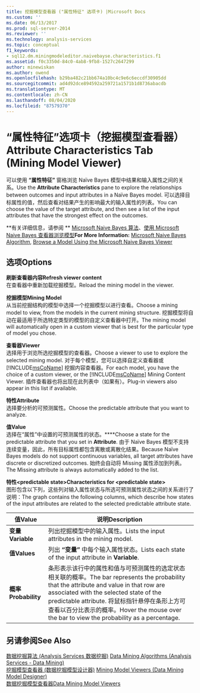 ```yaml
---
title: 挖掘模型查看器 ("属性特征" 选项卡) |Microsoft Docs
ms.custom: ''
ms.date: 06/13/2017
ms.prod: sql-server-2014
ms.reviewer: ''
ms.technology: analysis-services
ms.topic: conceptual
f1_keywords:
- sql12.dm.miningmodeleditor.naivebayse.characteristics.f1
ms.assetid: f0c3350d-84c0-4ab8-9fb8-1527c2647299
author: minewiskan
ms.author: owend
ms.openlocfilehash: b29ba482c21bb674a10bc4c9e6c6eccdf30905dd
ms.sourcegitcommit: ad4d92dce894592a259721a1571b1d8736abacdb
ms.translationtype: MT
ms.contentlocale: zh-CN
ms.lasthandoff: 08/04/2020
ms.locfileid: "87579370"
---
```

# <a name="attribute-characteristics-tab-mining-model-viewer"></a><span data-ttu-id="4ef76-102">“属性特征”选项卡（挖掘模型查看器）</span><span class="sxs-lookup"><span data-stu-id="4ef76-102">Attribute Characteristics Tab (Mining Model Viewer)</span></span>
  <span data-ttu-id="4ef76-103">可以使用 **“属性特征”** 窗格浏览 Naïve Bayes 模型中结果和输入属性之间的关系。</span><span class="sxs-lookup"><span data-stu-id="4ef76-103">Use the **Attribute Characteristics** pane to explore the relationships between outcomes and input attributes in a Naïve Bayes model.</span></span> <span data-ttu-id="4ef76-104">可以选择目标属性的值，然后查看对结果产生的影响最大的输入属性的列表。</span><span class="sxs-lookup"><span data-stu-id="4ef76-104">You can choose the value of the target attribute, and then see a list of the input attributes that have the strongest effect on the outcomes.</span></span>  
  
 <span data-ttu-id="4ef76-105">\*\*有关详细信息，请参阅 \*\* [Microsoft Naive Bayes 算法](data-mining/microsoft-naive-bayes-algorithm.md)、[使用 Microsoft Naive Bayes 查看器浏览模型](data-mining/browse-a-model-using-the-microsoft-naive-bayes-viewer.md)</span><span class="sxs-lookup"><span data-stu-id="4ef76-105">**For More Information:** [Microsoft Naive Bayes Algorithm](data-mining/microsoft-naive-bayes-algorithm.md), [Browse a Model Using the Microsoft Naive Bayes Viewer](data-mining/browse-a-model-using-the-microsoft-naive-bayes-viewer.md)</span></span>  
  
## <a name="options"></a><span data-ttu-id="4ef76-106">选项</span><span class="sxs-lookup"><span data-stu-id="4ef76-106">Options</span></span>  
 <span data-ttu-id="4ef76-107">**刷新查看器内容**</span><span class="sxs-lookup"><span data-stu-id="4ef76-107">**Refresh viewer content**</span></span>  
 <span data-ttu-id="4ef76-108">在查看器中重新加载挖掘模型。</span><span class="sxs-lookup"><span data-stu-id="4ef76-108">Reload the mining model in the viewer.</span></span>  
  
 <span data-ttu-id="4ef76-109">**挖掘模型**</span><span class="sxs-lookup"><span data-stu-id="4ef76-109">**Mining Model**</span></span>  
 <span data-ttu-id="4ef76-110">从当前挖掘结构的模型中选择一个挖掘模型以进行查看。</span><span class="sxs-lookup"><span data-stu-id="4ef76-110">Choose a mining model to view, from the models in the current mining structure.</span></span> <span data-ttu-id="4ef76-111">挖掘模型将自动在最适用于所选特定类型的模型的自定义查看器中打开。</span><span class="sxs-lookup"><span data-stu-id="4ef76-111">The mining model will automatically open in a custom viewer that is best for the particular type of model you chose.</span></span>  
  
 <span data-ttu-id="4ef76-112">**查看器**</span><span class="sxs-lookup"><span data-stu-id="4ef76-112">**Viewer**</span></span>  
 <span data-ttu-id="4ef76-113">选择用于浏览所选挖掘模型的查看器。</span><span class="sxs-lookup"><span data-stu-id="4ef76-113">Choose a viewer to use to explore the selected mining model.</span></span> <span data-ttu-id="4ef76-114">对于每个模型，您可以选择自定义查看器或 [!INCLUDE[msCoName](../includes/msconame-md.md)] 挖掘内容查看器。</span><span class="sxs-lookup"><span data-stu-id="4ef76-114">For each model, you have the choice of a custom viewer, or the [!INCLUDE[msCoName](../includes/msconame-md.md)] Mining Content Viewer.</span></span> <span data-ttu-id="4ef76-115">插件查看器也将出现在此列表中（如果有）。</span><span class="sxs-lookup"><span data-stu-id="4ef76-115">Plug-in viewers also appear in this list if available.</span></span>  
  
 <span data-ttu-id="4ef76-116">**特性**</span><span class="sxs-lookup"><span data-stu-id="4ef76-116">**Attribute**</span></span>  
 <span data-ttu-id="4ef76-117">选择要分析的可预测属性。</span><span class="sxs-lookup"><span data-stu-id="4ef76-117">Choose the predictable attribute that you want to analyze.</span></span>  
  
 <span data-ttu-id="4ef76-118">**值**</span><span class="sxs-lookup"><span data-stu-id="4ef76-118">**Value**</span></span>  
 <span data-ttu-id="4ef76-119">选择在“属性”中设置的可预测属性的状态。\*\*\*\*</span><span class="sxs-lookup"><span data-stu-id="4ef76-119">Choose a state for the predictable attribute that you set in **Attribute**.</span></span> <span data-ttu-id="4ef76-120">由于 Naïve Bayes 模型不支持连续变量，因此，所有目标属性都包含离散或离散化结果。</span><span class="sxs-lookup"><span data-stu-id="4ef76-120">Because Naïve Bayes models do not support continuous variables, all target attributes have discrete or discretized outcomes.</span></span> <span data-ttu-id="4ef76-121">始终会自动将 Missing 属性添加到列表。</span><span class="sxs-lookup"><span data-stu-id="4ef76-121">The Missing attribute is always automatically added to the list.</span></span>  
  
 <span data-ttu-id="4ef76-122">**特性\<predictable state>**</span><span class="sxs-lookup"><span data-stu-id="4ef76-122">**Characteristics for \<predictable state>**</span></span>  
 <span data-ttu-id="4ef76-123">图形包含以下列，这些列对输入属性状态与所选可预测属性状态之间的关系进行了说明：</span><span class="sxs-lookup"><span data-stu-id="4ef76-123">The graph contains the following columns, which describe how states of the input attributes are related to the selected predictable attribute state.</span></span>  
  
|<span data-ttu-id="4ef76-124">值</span><span class="sxs-lookup"><span data-stu-id="4ef76-124">Value</span></span>|<span data-ttu-id="4ef76-125">说明</span><span class="sxs-lookup"><span data-stu-id="4ef76-125">Description</span></span>|  
|-----------|-----------------|  
|<span data-ttu-id="4ef76-126">**变量**</span><span class="sxs-lookup"><span data-stu-id="4ef76-126">**Variable**</span></span>|<span data-ttu-id="4ef76-127">列出挖掘模型中的输入属性。</span><span class="sxs-lookup"><span data-stu-id="4ef76-127">Lists the input attributes in the mining model.</span></span>|  
|<span data-ttu-id="4ef76-128">**值**</span><span class="sxs-lookup"><span data-stu-id="4ef76-128">**Values**</span></span>|<span data-ttu-id="4ef76-129">列出 **“变量”** 中每个输入属性状态。</span><span class="sxs-lookup"><span data-stu-id="4ef76-129">Lists each state of the input attribute in **Variable**.</span></span>|  
|<span data-ttu-id="4ef76-130">**概率**</span><span class="sxs-lookup"><span data-stu-id="4ef76-130">**Probability**</span></span>|<span data-ttu-id="4ef76-131">条形表示该行中的属性和值与可预测属性的选定状态相关联的概率。</span><span class="sxs-lookup"><span data-stu-id="4ef76-131">The bar represents the probability that the attribute and value in that row are associated with the selected state of the predictable attribute.</span></span> <span data-ttu-id="4ef76-132">将鼠标指针悬停在条形上方可查看以百分比表示的概率。</span><span class="sxs-lookup"><span data-stu-id="4ef76-132">Hover the mouse over the bar to view the probability as a percentage.</span></span>|  
  
## <a name="see-also"></a><span data-ttu-id="4ef76-133">另请参阅</span><span class="sxs-lookup"><span data-stu-id="4ef76-133">See Also</span></span>  
 <span data-ttu-id="4ef76-134">[数据挖掘算法 &#40;Analysis Services 数据挖掘&#41;](data-mining/data-mining-algorithms-analysis-services-data-mining.md) </span><span class="sxs-lookup"><span data-stu-id="4ef76-134">[Data Mining Algorithms &#40;Analysis Services - Data Mining&#41;](data-mining/data-mining-algorithms-analysis-services-data-mining.md) </span></span>  
 <span data-ttu-id="4ef76-135">[挖掘模型查看器 &#40;数据挖掘模型设计器&#41;](mining-model-viewers-data-mining-model-designer.md) </span><span class="sxs-lookup"><span data-stu-id="4ef76-135">[Mining Model Viewers &#40;Data Mining Model Designer&#41;](mining-model-viewers-data-mining-model-designer.md) </span></span>  
 [<span data-ttu-id="4ef76-136">数据挖掘模型查看器</span><span class="sxs-lookup"><span data-stu-id="4ef76-136">Data Mining Model Viewers</span></span>](data-mining/data-mining-model-viewers.md)  
  
  
